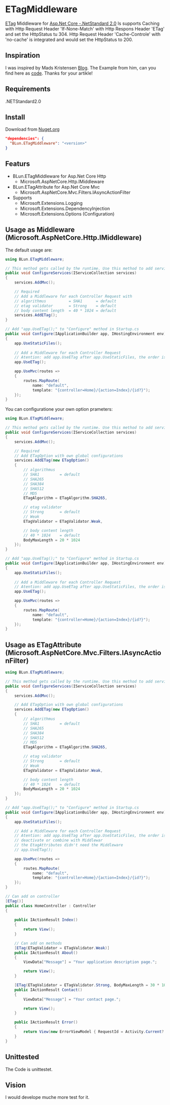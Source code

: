 # ETagMiddleware
[ETag](https://www.w3.org/Protocols/rfc2616/rfc2616-sec14.html#sec14.19) Middleware for [Asp.Net Core -.NetStandard 2.0](https://docs.microsoft.com/aspnet/core/)
Is supports Caching with Http Request Header 'If-None-Match' with Http Respons Header 'ETag' and set the HttpStatus tu 304. Http Request Header 'Cache-Controle' with 'no-cache' is integrated and would set the HttpStatus to 200.

## Inspiration
I was inspired by Mads Kristensen 
[Blog](https://madskristensen.net/blog/send-etag-headers-in-aspnet-core/). The Example from him, can you find here as 
[code](https://gist.github.com/madskristensen/36357b1df9ddbfd123162cd4201124c4).
Thanks for your artikle!

## Requirements
.NETStandard2.0

## Install
Download from [Nuget.org](https://www.nuget.org/packages/BLun.ETagMiddleware/)
```json
"dependencies": {
  "BLun.ETagMiddleware": "<version>"
}
```

## Featurs
 - BLun.ETagMiddleware for Asp.Net Core Http
    - Microsoft.AspNetCore.Http.IMiddleware
 - BLun.ETagAttribute for Asp.Net Core Mvc
    - Microsoft.AspNetCore.Mvc.Filters.IAsyncActionFilter
 - Supports 
    - Microsoft.Extensions.Logging
    - Microsoft.Extensions.DependencyInjection
    - Microsoft.Extensions.Options (Configuration)


## Usage as Middleware (Microsoft.AspNetCore.Http.IMiddleware)

The default usage are:
```c# 
using BLun.ETagMiddleware;

// This method gets called by the runtime. Use this method to add services to the container.
public void ConfigureServices(IServiceCollection services)
{
    services.AddMvc();

    // Required
    // Add a Middleware for each Controller Request with
    // algorithmus          = SHA1      = default
    // etag validator       = Strong    = default
    // body content length  = 40 * 1024 = default
    services.AddETag();
}

// Add "app.UseETag();" to "Configure" method in Startup.cs
public void Configure(IApplicationBuilder app, IHostingEnvironment env)
{
    app.UseStaticFiles();
    
    // Add a Middleware for each Controller Request
    // Atention: add app.UseETag after app.UseStaticFiles, the order is important for performance
    app.UseETag();

    app.UseMvc(routes =>
    {
        routes.MapRoute(
            name: "default",
            template: "{controller=Home}/{action=Index}/{id?}");
    });
}
```

You can configuratione your own option prameters:

```c# 
using BLun.ETagMiddleware;

// This method gets called by the runtime. Use this method to add services to the container.
public void ConfigureServices(IServiceCollection services)
{
    services.AddMvc();

    // Required
    // Add ETagOption with own global configurations
    services.AddETag(new ETagOption()
    {
        // algorithmus
        // SHA1         = default
        // SHA265
        // SHA384
        // SHA512
        // MD5
        ETagAlgorithm = ETagAlgorithm.SHA265,

        // etag validator
        // Strong       = default
        // Weak
        ETagValidator = ETagValidator.Weak,

        // body content length
        // 40 * 1024    = default
        BodyMaxLength = 20 * 1024
    });
}

// Add "app.UseETag();" to "Configure" method in Startup.cs
public void Configure(IApplicationBuilder app, IHostingEnvironment env)
{
    app.UseStaticFiles();
    
    // Add a Middleware for each Controller Request
    // Atention: add app.UseETag after app.UseStaticFiles, the order is important
    app.UseETag();

    app.UseMvc(routes =>
    {
        routes.MapRoute(
            name: "default",
            template: "{controller=Home}/{action=Index}/{id?}");
    });
}
```

## Usage as ETagAttribute (Microsoft.AspNetCore.Mvc.Filters.IAsyncActionFilter)

```c# 
using BLun.ETagMiddleware;

// This method gets called by the runtime. Use this method to add services to the container.
public void ConfigureServices(IServiceCollection services)
{
    services.AddMvc();

    // Add ETagOption with own global configurations
    services.AddETag(new ETagOption()
    {
        // algorithmus
        // SHA1         = default
        // SHA265
        // SHA384
        // SHA512
        // MD5
        ETagAlgorithm = ETagAlgorithm.SHA265,

        // etag validator
        // Strong       = default
        // Weak
        ETagValidator = ETagValidator.Weak,

        // body content length
        // 40 * 1024    = default
        BodyMaxLength = 20 * 1024
    });
}

// Add "app.UseETag();" to "Configure" method in Startup.cs
public void Configure(IApplicationBuilder app, IHostingEnvironment env)
{
    app.UseStaticFiles();

    // Add a Middleware for each Controller Request
    // Atention: add app.UseETag after app.UseStaticFiles, the order is important
    // deactivate or combine with Middlewar
    // the EtagAttributes didn't need the Middleware
    // app.UseETag();

    app.UseMvc(routes =>
    {
        routes.MapRoute(
            name: "default",
            template: "{controller=Home}/{action=Index}/{id?}");
    });
}

// Can add on controller
[ETag()]
public class HomeController : Controller
{
    
    public IActionResult Index()
    {
        return View();
    }

    // Can add on methods
    [ETag(ETagValidator = ETagValidator.Weak)]
    public IActionResult About()
    {
        ViewData["Message"] = "Your application description page.";

        return View();
    }

    [ETag(ETagValidator = ETagValidator.Strong, BodyMaxLength = 30 * 1024, ETagAlgorithm = ETagAlgorithm.SHA384)]
    public IActionResult Contact()
    {
        ViewData["Message"] = "Your contact page.";

        return View();
    }

    public IActionResult Error()
    {
        return View(new ErrorViewModel { RequestId = Activity.Current?.Id ?? HttpContext.TraceIdentifier });
    }
}
```

## Unittested
The Code is unittestet.

## Vision
I would develope muche more test for it.
